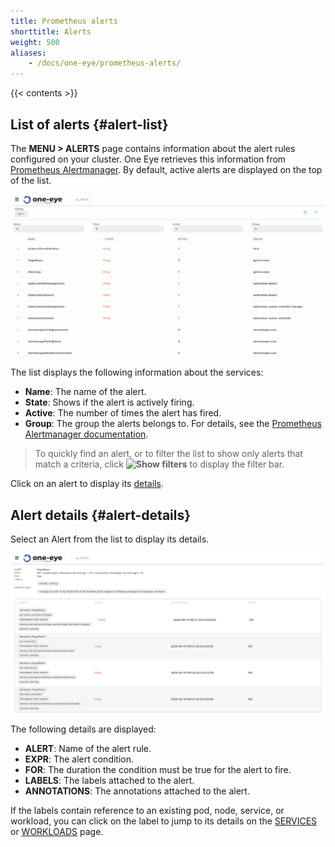 ```yaml
---
title: Prometheus alerts
shorttitle: Alerts
weight: 500
aliases:
    - /docs/one-eye/prometheus-alerts/
---
```


{{< contents >}}

## List of alerts {#alert-list}

The **MENU > ALERTS** page contains information about the alert rules configured on your cluster. One Eye retrieves this information from [Prometheus Alertmanager](https://www.prometheus.io/docs/alerting/latest/alertmanager/). By default, active alerts are displayed on the top of the list.

![List of alerts](alerts-list.png)

The list displays the following information about the services:

- **Name**: The name of the alert.
- **State**: Shows if the alert is actively firing.
- **Active**: The number of times the alert has fired.
- **Group**: The group the alerts belongs to. For details, see the [Prometheus Alertmanager documentation](https://www.prometheus.io/docs/alerting/latest/alertmanager/#grouping).

> To quickly find an alert, or to filter the list to show only alerts that match a criteria, click **![Show filters](/docs/one-eye/headless/icon-filters.png)** to display the filter bar.

Click on an alert to display its [details](#alert-details).

## Alert details {#alert-details}

Select an Alert from the list to display its details.

![Details of an alert](alert-details.png)

The following details are displayed:

- **ALERT**: Name of the alert rule.
- **EXPR**: The alert condition.
- **FOR**: The duration the condition must be true for the alert to fire.
- **LABELS**: The labels attached to the alert.
- **ANNOTATIONS**: The annotations attached to the alert.

If the labels contain reference to an existing pod, node, service, or workload, you can click on the label to jump to its details on the [SERVICES](/docs/one-eye/services/) or [WORKLOADS](/docs/one-eye/workloads/) page.